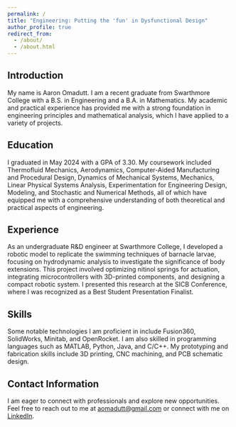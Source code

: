 ```yaml
---
permalink: /
title: "Engineering: Putting the 'fun' in Dysfunctional Design"
author_profile: true
redirect_from:
  - /about/
  - /about.html
---
```

## Introduction

My name is Aaron Omadutt. I am a recent graduate from Swarthmore College with a B.S. in Engineering and a B.A. in Mathematics. My academic and practical experience has provided me with a strong foundation in engineering principles and mathematical analysis, which I have applied to a variety of projects.

## Education

I graduated in May 2024 with a GPA of 3.30. My coursework included Thermofluid Mechanics, Aerodynamics, Computer-Aided Manufacturing and Procedural Design, Dynamics of Mechanical Systems, Mechanics, Linear Physical Systems Analysis, Experimentation for Engineering Design, Modeling, and Stochastic and Numerical Methods, all of which have equipped me with a comprehensive understanding of both theoretical and practical aspects of engineering.

## Experience

As an undergraduate R&D engineer at Swarthmore College, I developed a robotic model to replicate the swimming techniques of barnacle larvae, focusing on hydrodynamic analysis to investigate the significance of body extensions. This project involved optimizing nitinol springs for actuation, integrating microcontrollers with 3D-printed components, and designing a compact robotic system. I presented this research at the SICB Conference, where I was recognized as a Best Student Presentation Finalist.

## Skills

Some notable technologies I am proficient in include Fusion360, SolidWorks, Minitab, and OpenRocket. I am also skilled in programming languages such as MATLAB, Python, Java, and C/C++. My prototyping and fabrication skills include 3D printing, CNC machining, and PCB schematic design.

## Contact Information

I am eager to connect with professionals and explore new opportunities. Feel free to reach out to me at [aomadutt@gmail.com](mailto:aomadutt@gmail.com) or connect with me on [LinkedIn](https://www.linkedin.com/in/aaron-omadutt-a178301aa/).
